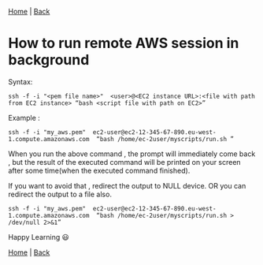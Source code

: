 [Home](https://debbiswal.github.io/Articles/) \| [Back](https://debbiswal.github.io/Articles/#aws)  

# How to run remote AWS session in background  

Syntax:  
```shell
ssh -f -i "<pem file name>"  <user>@<EC2 instance URL>:<file with path from EC2 instance> “bash <script file with path on EC2>”
```  

Example :
```shell
ssh -f -i "my_aws.pem"  ec2-user@ec2-12-345-67-890.eu-west-1.compute.amazonaws.com  “bash /home/ec-2user/myscripts/run.sh ”
```  

When you run the above command , the prompt will immediately come back , but the result of the executed command will be printed on your screen after some time(when the executed command finished).  

If you want to avoid that , redirect the output to NULL device. OR you can redirect the output to a file also.  

```shell
ssh -f -i "my_aws.pem"  ec2-user@ec2-12-345-67-890.eu-west-1.compute.amazonaws.com  “bash /home/ec-2user/myscripts/run.sh > /dev/null 2>&1”
```  

Happy Learning :smiley:  

[Home](https://debbiswal.github.io/Articles/) \| [Back](https://debbiswal.github.io/Articles/#aws)  
